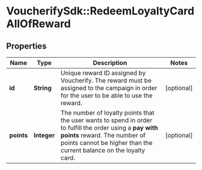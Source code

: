 # VoucherifySdk::RedeemLoyaltyCardAllOfReward

## Properties

| Name | Type | Description | Notes |
| ---- | ---- | ----------- | ----- |
| **id** | **String** | Unique reward ID assigned by Voucherify. The reward must be assigned to the campaign in order for the user to be able to use the reward. | [optional] |
| **points** | **Integer** | The number of loyalty points that the user wants to spend in order to fulfill the order using a **pay with points** reward. The number of points cannot be higher than the current balance on the loyalty card. | [optional] |

